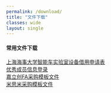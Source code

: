```yaml
---
permalink: /download/
title: "文件下载"
classes: wide
layout: single
---
```

#### 常用文件下载
[上海海事大学智能车实验室设备借用申请表][link1] <br>
[优秀成员信息登录][link2] <br>
[嘉立创FA采购模板文件][link3] <br>
[米思米采购模板文件][link4] <br>

[link1]:https://github.com/SMU-SmartCarLAB/smuscl.org/raw/master/assets/files/%E4%B8%8A%E6%B5%B7%E6%B5%B7%E4%BA%8B%E5%A4%A7%E5%AD%A6%E6%99%BA%E8%83%BD%E8%BD%A6%E5%AE%9E%E9%AA%8C%E5%AE%A4%E8%AE%BE%E5%A4%87%E5%80%9F%E7%94%A8%E7%94%B3%E8%AF%B7%E8%A1%A8.pdf

[link2]:https://github.com/SMU-SmartCarLAB/smuscl.org/raw/master/assets/files/%E4%BC%98%E7%A7%80%E6%88%90%E5%91%98%E4%BF%A1%E6%81%AF%E7%99%BB%E5%BD%95.docx

[link3]:https://github.com/SMU-SmartCarLAB/smuscl.org/raw/master/assets/files/%E5%98%89%E7%AB%8B%E5%88%9BFA%E9%87%87%E8%B4%AD_%E7%BB%84%E5%88%AB_DDMMYYYY.csv

[link4]:https://github.com/SMU-SmartCarLAB/smuscl.org/raw/master/assets/files/%E7%B1%B3%E6%80%9D%E7%B1%B3%E9%87%87%E8%B4%AD_%E7%BB%84%E5%88%AB_DDMMYYYY.csv
